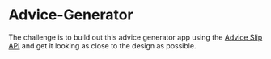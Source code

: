 # Advice-Generator
The challenge is to build out this advice generator app using the [Advice Slip API](https://api.adviceslip.com) and get it looking as close to the design as possible.  
